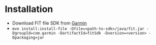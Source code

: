 # Installation
- Download FIT file SDK from [Garmin](https://developer.garmin.com/fit/download/)
- `mvn install:install-file -Dfile=<path-to-sdk>/java/fit.jar -DgroupId=com.garmin -DartifactId=fitSdk -Dversion=<version> -Dpackaging=jar`

